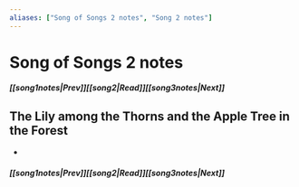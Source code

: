 ```yaml
---
aliases: ["Song of Songs 2 notes", "Song 2 notes"]
---
```

# Song of Songs 2 notes
##### <span class=arrow-left></span>[[song1notes|Prev]]<span class=navigation-separator></span>[[song2|Read]]<span class=navigation-separator></span>[[song3notes|Next]]<span class=arrow-right></span>
## The Lily among the Thorns and the Apple Tree in the Forest
- 
##### <span class=arrow-left></span>[[song1notes|Prev]]<span class=navigation-separator></span>[[song2|Read]]<span class=navigation-separator></span>[[song3notes|Next]]<span class=arrow-right></span>